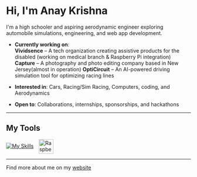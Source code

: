 # Hi, I'm Anay Krishna

I'm a high schooler and aspiring aerodynamic engineer exploring automobile simulations, engineering, and web app development.

- **Currently working on**:  
  **Vividsence** – A tech organization creating assistive products for the disabled (working on medical branch & Raspberry Pi integration)  
  **Capture** – A photography and photo editing company based in New Jersey(almost in operation) 
  **OptiCircuit** – An AI-powered driving simulation tool for optimizing racing lines

- **Interested in**: Cars, Racing/Sim Racing, Computers, coding, and Aerodynamics  
- **Open to**: Collaborations, internships, sponsorships, and hackathons

---

## My Tools

[![My Skills](https://skillicons.dev/icons?i=js,html,css,arduino,java,python,bootstrap,tailwindcss)](https://skillicons.dev)
<img src="https://upload.wikimedia.org/wikipedia/en/thumb/c/cb/Raspberry_Pi_Logo.svg/640px-Raspberry_Pi_Logo.svg.png" alt="Raspberry Pi" width="40" style="margin-left:10px;vertical-align:middle;" />

---

Find more about me on my [website](https://anaykr15hn4.github.io/Mypage/)
